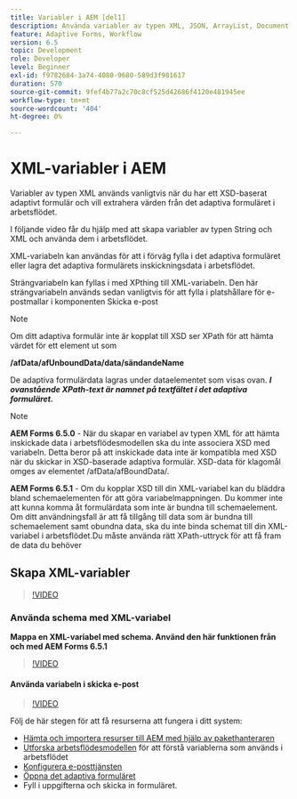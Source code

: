 ```yaml
---
title: Variabler i AEM [del1]
description: Använda variabler av typen XML, JSON, ArrayList, Document i ett AEM arbetsflöde
feature: Adaptive Forms, Workflow
version: 6.5
topic: Development
role: Developer
level: Beginner
exl-id: f9782684-3a74-4080-9680-589d3f901617
duration: 570
source-git-commit: 9fef4b77a2c70c8cf525d42686f4120e481945ee
workflow-type: tm+mt
source-wordcount: '404'
ht-degree: 0%

---
```


# XML-variabler i AEM

Variabler av typen XML används vanligtvis när du har ett XSD-baserat adaptivt formulär och vill extrahera värden från det adaptiva formuläret i arbetsflödet.

I följande video får du hjälp med att skapa variabler av typen String och XML och använda dem i arbetsflödet.

XML-variabeln kan användas för att i förväg fylla i det adaptiva formuläret eller lagra det adaptiva formulärets inskickningsdata i arbetsflödet.

Strängvariabeln kan fyllas i med XPthing till XML-variabeln. Den här strängvariabeln används sedan vanligtvis för att fylla i platshållare för e-postmallar i komponenten Skicka e-post

>[!NOTE]
>
>Om ditt adaptiva formulär inte är kopplat till XSD ser XPath för att hämta värdet för ett element ut som
>
>**/afData/afUnboundData/data/sändandeName**

De adaptiva formulärdata lagras under dataelementet som visas ovan. **_I ovanstående XPath-text är namnet på textfältet i det adaptiva formuläret._**

>[!NOTE]
>
>**AEM Forms 6.5.0** - När du skapar en variabel av typen XML för att hämta inskickade data i arbetsflödesmodellen ska du inte associera XSD med variabeln. Detta beror på att inskickade data inte är kompatibla med XSD när du skickar in XSD-baserade adaptiva formulär. XSD-data för klagomål omges av elementet /afData/afBoundData/.
>
>**AEM Forms 6.5.1** - Om du kopplar XSD till din XML-variabel kan du bläddra bland schemaelementen för att göra variabelmappningen. Du kommer inte att kunna komma åt formulärdata som inte är bundna till schemaelement. Om ditt användningsfall är att få tillgång till data som är bundna till schemaelement samt obundna data, ska du inte binda schemat till din XML-variabel i arbetsflödet.Du måste använda rätt XPath-uttryck för att få fram de data du behöver

## Skapa XML-variabler

>[!VIDEO](https://video.tv.adobe.com/v/26440?quality=12&learn=on)

### Använda schema med XML-variabel

**Mappa en XML-variabel med schema. Använd den här funktionen från och med AEM Forms 6.5.1**

>[!VIDEO](https://video.tv.adobe.com/v/28098?quality=12&learn=on)

#### Använda variabeln i skicka e-post

>[!VIDEO](https://video.tv.adobe.com/v/26441?quality=12&learn=on)

Följ de här stegen för att få resurserna att fungera i ditt system:

* [Hämta och importera resurser till AEM med hjälp av pakethanteraren](assets/xmlandstringvariable.zip)
* [Utforska arbetsflödesmodellen](http://localhost:4502/editor.html/conf/global/settings/workflow/models/vacationrequest.html) för att förstå variablerna som används i arbetsflödet
* [Konfigurera e-posttjänsten](https://helpx.adobe.com/experience-manager/6-5/sites/administering/using/notification.html#ConfiguringtheMailService)
* [Öppna det adaptiva formuläret](http://localhost:4502/content/dam/formsanddocuments/applicationfortimeoff/jcr:content?wcmmode=disabled)
* Fyll i uppgifterna och skicka in formuläret.

